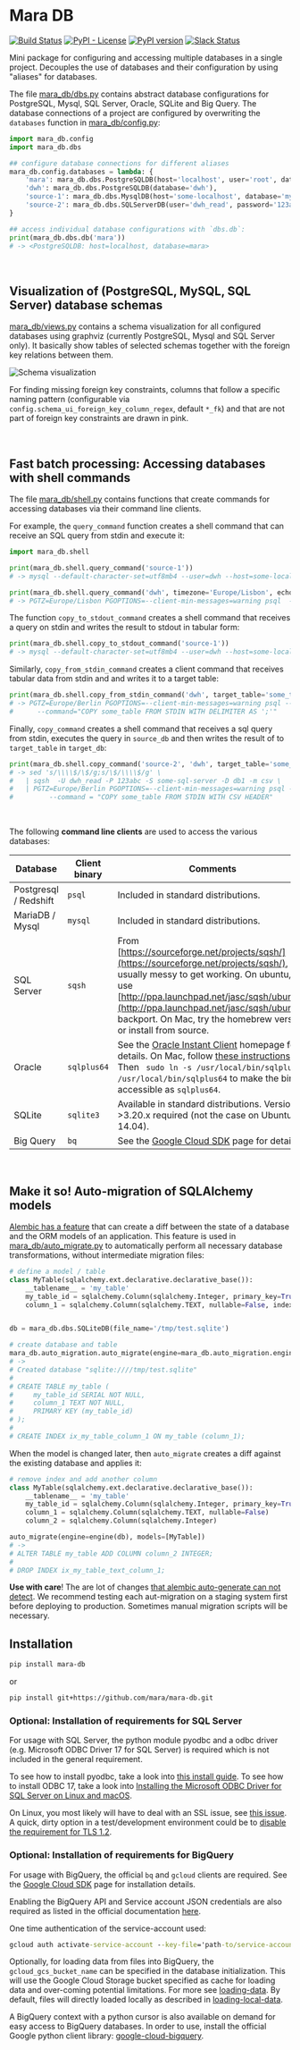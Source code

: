 # Mara DB

[![Build Status](https://travis-ci.org/mara/mara-db.svg?branch=master)](https://travis-ci.org/mara/mara-db)
[![PyPI - License](https://img.shields.io/pypi/l/mara-db.svg)](https://github.com/mara/mara-db/blob/master/LICENSE)
[![PyPI version](https://badge.fury.io/py/mara-db.svg)](https://badge.fury.io/py/mara-db)
[![Slack Status](https://img.shields.io/badge/slack-join_chat-white.svg?logo=slack&style=social)](https://communityinviter.com/apps/mara-users/public-invite)

Mini package for configuring and accessing multiple databases in a single project. Decouples the use of databases and their configuration by using "aliases" for databases.
 
The file [mara_db/dbs.py](mara_db/dbs.py) contains abstract database configurations for PostgreSQL, Mysql, SQL Server, Oracle, SQLite and Big Query. The database connections of a project are configured by overwriting the `databases` function in [mara_db/config.py](mara_db/config.py):

```python
import mara_db.config
import mara_db.dbs

## configure database connections for different aliases
mara_db.config.databases = lambda: {
    'mara': mara_db.dbs.PostgreSQLDB(host='localhost', user='root', database='mara'),
    'dwh': mara_db.dbs.PostgreSQLDB(database='dwh'),
    'source-1': mara_db.dbs.MysqlDB(host='some-localhost', database='my_app', user='dwh'),
    'source-2': mara_db.dbs.SQLServerDB(user='dwh_read', password='123abc', database='db1', host='some-sql-server')
}

## access individual database configurations with `dbs.db`:
print(mara_db.dbs.db('mara'))
# -> <PostgreSQLDB: host=localhost, database=mara>
```

&nbsp;


## Visualization of (PostgreSQL, MySQL, SQL Server) database schemas 

[mara_db/views.py](mara_db/views.py) contains a schema visualization for all configured databases using graphviz (currently PostgreSQL, Mysql and SQL Server only). It basically show tables of selected schemas together with the foreign key relations between them. 


![Schema visualization](docs/schema-visualization.png)

For finding missing foreign key constraints, columns that follow a specific naming pattern (configurable via `config.schema_ui_foreign_key_column_regex`, default `*_fk`) and that are not part of foreign key constraints are drawn in pink.    

&nbsp;


## Fast batch processing: Accessing databases with shell commands

The file [mara_db/shell.py](mara_db/shell.py) contains functions that create commands for accessing databases via their command line clients. 
   
For example, the `query_command` function creates a shell command that can receive an SQL query from stdin and execute it:

```python
import mara_db.shell

print(mara_db.shell.query_command('source-1'))
# -> mysql --default-character-set=utf8mb4 --user=dwh --host=some-localhost my_app

print(mara_db.shell.query_command('dwh', timezone='Europe/Lisbon', echo_queries=False))
# -> PGTZ=Europe/Lisbon PGOPTIONS=--client-min-messages=warning psql  --no-psqlrc --set ON_ERROR_STOP=on dwh
```

The function `copy_to_stdout_command` creates a shell command that receives a query on stdin and writes the result to stdout in tabular form:

```python
print(mara_db.shell.copy_to_stdout_command('source-1'))
# -> mysql --default-character-set=utf8mb4 --user=dwh --host=some-localhost my_app --skip-column-names
```

Similarly, `copy_from_stdin_command` creates a client command that receives tabular data from stdin and and writes it to a target table: 

```python
print(mara_db.shell.copy_from_stdin_command('dwh', target_table='some_table', delimiter_char=';'))
# -> PGTZ=Europe/Berlin PGOPTIONS=--client-min-messages=warning psql --echo-all --no-psqlrc --set ON_ERROR_STOP=on dwh \
#      --command="COPY some_table FROM STDIN WITH DELIMITER AS ';'"
```

Finally, `copy_command` creates a shell command that receives a sql query from stdin, executes the query in `source_db` and then writes the result of to `target_table` in `target_db`:

```python
print(mara_db.shell.copy_command('source-2', 'dwh', target_table='some_table'))
# -> sed 's/\\\\$/\$/g;s/\$/\\\\$/g' \
#   | sqsh  -U dwh_read -P 123abc -S some-sql-server -D db1 -m csv \
#   | PGTZ=Europe/Berlin PGOPTIONS=--client-min-messages=warning psql --echo-all --no-psqlrc --set ON_ERROR_STOP=on dwh \
#         --command = "COPY some_table FROM STDIN WITH CSV HEADER"
```

&nbsp;


The following **command line clients** are used to access the various databases:

| Database | Client binary | Comments |  
| --- | --- | --- |
| Postgresql / Redshift | `psql` | Included in standard distributions. |
| MariaDB / Mysql | `mysql` | Included in standard distributions. |
| SQL Server | `sqsh` | From [https://sourceforge.net/projects/sqsh/](https://sourceforge.net/projects/sqsh/), usually messy to get working. On ubuntu, use [http://ppa.launchpad.net/jasc/sqsh/ubuntu/](http://ppa.launchpad.net/jasc/sqsh/ubuntu/) backport. On Mac, try the homebrew version or install from source. |
| Oracle | `sqlplus64` | See the [Oracle Instant Client](https://www.oracle.com/technetwork/database/database-technologies/instant-client/overview/index.html) homepage for details. On Mac, follow [these instructions](https://vanwollingen.nl/install-oracle-instant-client-and-sqlplus-using-homebrew-a233ce224bf). Then ` sudo ln -s /usr/local/bin/sqlplus /usr/local/bin/sqlplus64` to make the binary accessible as `sqlplus64`. |
| SQLite | `sqlite3` | Available in standard distributions. Version >3.20.x required (not the case on Ubuntu 14.04). |
| Big Query | `bq` | See the [Google Cloud SDK](https://cloud.google.com/sdk/docs/quickstarts) page for details. |

&nbsp;


## Make it so! Auto-migration of SQLAlchemy models

[Alembic has a feature](http://alembic.zzzcomputing.com/en/latest/autogenerate.html) that can create a diff between the state of a database and the ORM models of an application. This feature is used in [mara_db/auto_migrate.py](mara_db/auto_migrate.py) to automatically perform all necessary database transformations, without intermediate migration files:

```python
# define a model / table
class MyTable(sqlalchemy.ext.declarative.declarative_base()):
    __tablename__ = 'my_table'
    my_table_id = sqlalchemy.Column(sqlalchemy.Integer, primary_key=True)
    column_1 = sqlalchemy.Column(sqlalchemy.TEXT, nullable=False, index=True)


db = mara_db.dbs.SQLiteDB(file_name='/tmp/test.sqlite')

# create database and table 
mara_db.auto_migration.auto_migrate(engine=mara_db.auto_migration.engine(db), models=[MyTable])
# ->
# Created database "sqlite:////tmp/test.sqlite"
#
# CREATE TABLE my_table (
#     my_table_id SERIAL NOT NULL,
#     column_1 TEXT NOT NULL,
#     PRIMARY KEY (my_table_id)
# );
#
# CREATE INDEX ix_my_table_column_1 ON my_table (column_1);
```

When the model is changed later, then `auto_migrate` creates a diff against the existing database and applies it:

```python    
# remove index and add another column
class MyTable(sqlalchemy.ext.declarative.declarative_base()):
    __tablename__ = 'my_table'
    my_table_id = sqlalchemy.Column(sqlalchemy.Integer, primary_key=True)
    column_1 = sqlalchemy.Column(sqlalchemy.TEXT, nullable=False)
    column_2 = sqlalchemy.Column(sqlalchemy.Integer)

auto_migrate(engine=engine(db), models=[MyTable])
# ->
# ALTER TABLE my_table ADD COLUMN column_2 INTEGER;
#
# DROP INDEX ix_my_table_text_column_1;
```

**Use with care**! The are lot of changes [that alembic auto-generate can not detect](http://alembic.zzzcomputing.com/en/latest/autogenerate.html#what-does-autogenerate-detect-and-what-does-it-not-detect). We recommend testing each aut-migration on a staging system first before deploying to production. Sometimes manual migration scripts will be necessary.
 


## Installation

```bash
pip install mara-db
```

or

```bash
pip install git+https://github.com/mara/mara-db.git
```

### Optional: Installation of requirements for SQL Server

For usage with SQL Server, the python module pyodbc and a odbc driver (e.g. Microsoft ODBC Driver 17 for SQL Server) is required which is not included in the general requirement.

To see how to install pyodbc, take a look into [this install guide](https://github.com/mkleehammer/pyodbc/wiki/Install).
To see how to install ODBC 17, take a look into [Installing the Microsoft ODBC Driver for SQL Server on Linux and macOS](https://docs.microsoft.com/en-us/sql/connect/odbc/linux-mac/installing-the-microsoft-odbc-driver-for-sql-server?view=sql-server-ver15).

On Linux, you most likely will have to deal with an SSL issue, see [this issue](https://github.com/microsoft/msphpsql/issues/1023). A quick, dirty option in a test/development environment could be to [disable the requirement for TLS 1.2](https://github.com/microsoft/msphpsql/issues/1023#issuecomment-523214695).

### Optional: Installation of requirements for BigQuery

For usage with BigQuery, the official `bq` and `gcloud` clients are required.
See the [Google Cloud SDK](https://cloud.google.com/sdk/docs/quickstarts) page for installation details.

Enabling the BigQuery API and Service account JSON credentials are also required as listed 
in the official documentation [here](https://cloud.google.com/bigquery/docs/quickstarts/quickstart-client-libraries#before-you-begin).

One time authentication of the service-account used:
```cmd
gcloud auth activate-service-account --key-file='path-to/service-account.json'
```

Optionally, for loading data from files into BigQuery, the `gcloud_gcs_bucket_name` can be specified in the database initialization.
This will use the Google Cloud Storage bucket specified as cache for loading data and over-coming potential limitations.
For more see [loading-data](https://cloud.google.com/bigquery/docs/bq-command-line-tool#loading_data). 
By default, files will directly loaded locally as described in [loading-local-data](https://cloud.google.com/bigquery/docs/loading-data-local#loading_data_from_a_local_data_source).

A BigQuery context with a python cursor is also available on demand for easy access to BigQuery databases.
In order to use, install the official Google python client library: [google-cloud-bigquery](https://cloud.google.com/bigquery/docs/reference/libraries#client-libraries-install-python).
